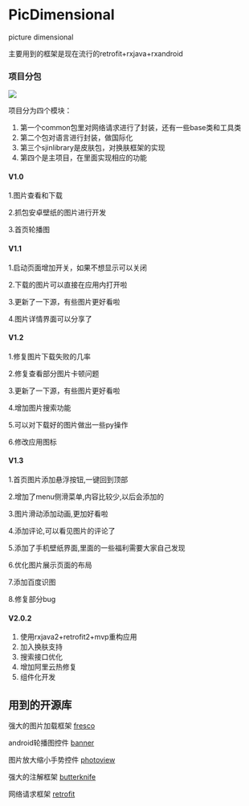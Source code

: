 # PicDimensional
picture dimensional

主要用到的框架是现在流行的retrofit+rxjava+rxandroid

### 项目分包

![](http://oqz3bypff.bkt.clouddn.com/picdimensional_package.png)

项目分为四个模块：

1. 第一个common包里对网络请求进行了封装，还有一些base类和工具类
2. 第二个包对语言进行封装，做国际化
3. 第三个sjinlibrary是皮肤包，对换肤框架的实现
4. 第四个是主项目，在里面实现相应的功能

#### V1.0

1.图片查看和下载

2.抓包安卓壁纸的图片进行开发

3.首页轮播图

#### V1.1

1.启动页面增加开关，如果不想显示可以关闭

2.下载的图片可以直接在应用内打开啦

3.更新了一下源，有些图片更好看啦

4.图片详情界面可以分享了

#### V1.2

1.修复图片下载失败的几率

2.修复查看部分图片卡顿问题

3.更新了一下源，有些图片更好看啦

4.增加图片搜索功能

5.可以对下载好的图片做出一些py操作

6.修改应用图标

#### V1.3
1.首页图片添加悬浮按钮,一键回到顶部

2.增加了menu侧滑菜单,内容比较少,以后会添加的

3.图片滑动添加动画,更加好看啦

4.添加评论,可以看见图片的评论了

5.添加了手机壁纸界面,里面的一些福利需要大家自己发现

6.优化图片展示页面的布局

7.添加百度识图

8.修复部分bug

#### V2.0.2

1. 使用rxjava2+retrofit2+mvp重构应用
2. 加入换肤支持
3. 搜索接口优化
4. 增加阿里云热修复
5. 组件化开发

## 用到的开源库
强大的图片加载框架   [fresco](https://www.fresco-cn.org/docs/getting-started.html)

android轮播图控件    [banner](https://github.com/youth5201314/banner)

图片放大缩小手势控件  [photoview](https://github.com/chrisbanes/PhotoView)

强大的注解框架       [butterknife](https://github.com/JakeWharton/butterknife)

网络请求框架          [retrofit](https://github.com/square/retrofit)
